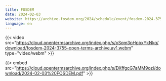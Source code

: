 ```yaml
---
title: FOSDEM
date: 2024-02-03
website: https://archive.fosdem.org/2024/schedule/event/fosdem-2024-3755-open-terms-archive/
language: en
---
```


{{< video src="https://cloud.opentermsarchive.org/index.php/s/oSqm3pHpbxYkNkq/download/fosdem-2024-3755-open-terms-archive.av1.webm" type="video/webm" >}}

{{< embed src="https://cloud.opentermsarchive.org/index.php/s/DXffgcG7aMM9ozi/download/2024-02-03%20FOSDEM.pdf" >}}
